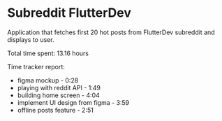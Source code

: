 # Subreddit FlutterDev
Application that fetches first 20 hot posts from FlutterDev subreddit and displays to user. 

Total time spent: 13.16 hours

Time tracker report:
* figma mockup - 0:28
* playing with reddit API - 1:49
* building home screen - 4:04
* implement UI design from figma - 3:59
* offline posts feature - 2:51
